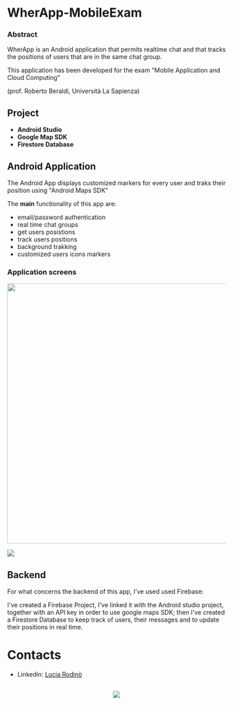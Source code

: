 # WherApp-MobileExam
 
### Abstract 

WherApp is an Android application that permits realtime chat and that tracks the positions of users that are in the same chat group. 

This application has been developed for the exam "Mobile Application and Cloud Computing" 

(prof. Roberto Beraldi, Università La Sapienza)

## Project 

+ **Android Studio**
+ **Google Map SDK**
+ **Firestore Database**

## Android Application

The Android App displays customized markers for every user and traks their position using "Android Maps SDK"

The **main** functionality of this app are:
+ email/password authentication
+ real time chat groups
+ get users posistions 
+ track users positions
+ background trakking
+ customized users icons markers

### Application screens

<a href="https://ibb.co/DLF65rd"><img src="https://i.ibb.co/1bNp8zc/app-screen1.png" height="600" width="1500"></a>

<a href="https://ibb.co/hg2f8J7"><img src="https://i.ibb.co/MgP6Nx2/app-screen2.png"></a>

## Backend

For what concerns the backend of this app, I've used used Firebase:

I've created a Firebase Project, I've linked it with the Android studio project, together with an API key in order to use google maps SDK; then I've created a Firestore Database to keep track of users, their messages and to update their positions in real time.




# Contacts	

+ Linkedin: [Lucia Rodinò](https://www.linkedin.com/in/lucia-rodinò-b5019815b/)

##	##
<p align=center><a href="url"><img src="https://preview.ibb.co/ebyZCo/logo_rosso_sapienza.png" ></p>
